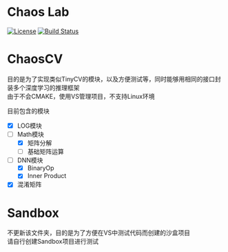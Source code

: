 
# Chaos Lab
[![License](https://img.shields.io/badge/license-BSD--3--Clause-blue.svg)](LICENSE.txt)  [![Build Status](https://dev.azure.com/zjysnow/ChaosLab/_apis/build/status/zjysnow.ChaosLab?branchName=master)](https://dev.azure.com/zjysnow/ChaosLab/_build/latest?definitionId=23&branchName=master)

# ChaosCV
目的是为了实现类似TinyCV的模块，以及方便测试等，同时能够用相同的接口封装多个深度学习的推理框架  
由于不会CMAKE，使用VS管理项目，不支持Linux环境  

目前包含的模块  
 - [x] LOG模块
 - [ ] Math模块
   - [x] 矩阵分解
   - [ ] 基础矩阵运算
- [ ] DNN模块
  - [x] BinaryOp
  - [x] Inner Product
- [x] 混淆矩阵

# Sandbox
不更新该文件夹，目的是为了方便在VS中测试代码而创建的沙盒项目  
请自行创建Sandbox项目进行测试